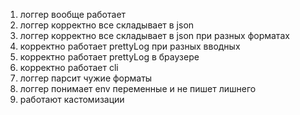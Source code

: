 1. логгер вообще работает
2. логгер корректно все складывает в json
3. логгер корректно все складывает в json при разных форматах
4. корректно работает prettyLog при разных вводных
5. корректно работает prettyLog в браузере
6. корректно работает cli
7. логгер парсит чужие форматы
8. логгер понимает env переменные и не пишет лишнего
9. работают кастомизации